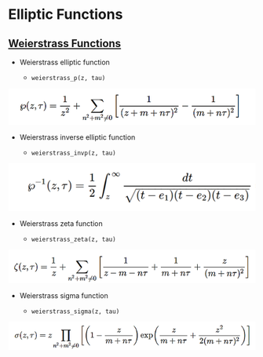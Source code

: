 # Elliptic Functions

## [Weierstrass Functions](http://arblib.org/acb_elliptic.html#weierstrass-elliptic-functions)

- Weierstrass elliptic function

    - `weierstrass_p(z, tau)`
    
![Weierstrass_p](assets/Weierstrass_p.png)     


- Weierstrass inverse elliptic function

    - `weierstrass_invp(z, tau)`
    
![Weierstrass_pinv](assets/Weierstrass_pinv.png)

- Weierstrass zeta function

    - `weierstrass_zeta(z, tau)`
    
![Weierstrass_zeta](assets/Weierstrass_zeta.png)

- Weierstrass sigma function

    - `weierstrass_sigma(z, tau)`
    
![Weierstrass_sigma](assets/Weierstrass_sigma.png)

